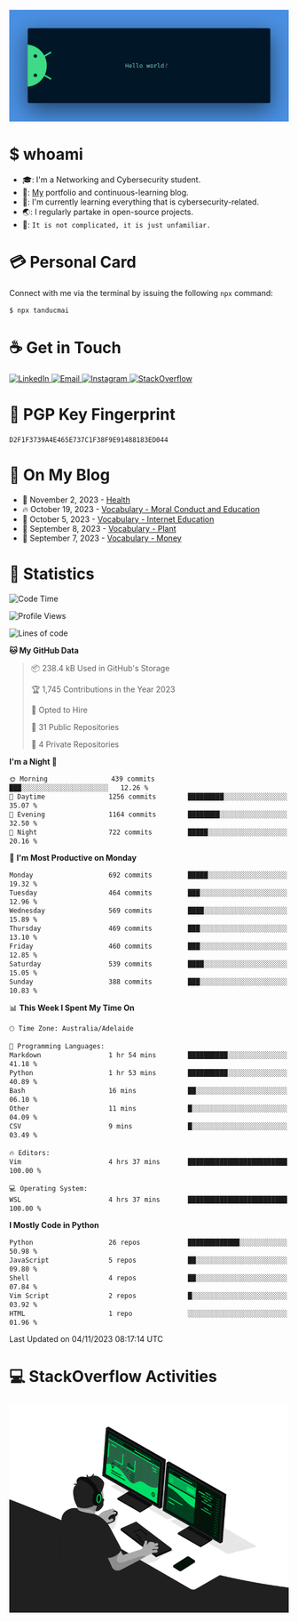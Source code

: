 <p align="center"><img src="assets/banner.png" /></p>

[//]: ![](https://github.com/tanducmai/tanducmai/actions/workflows/waka-stats.yml/badge.svg)
[//]: ![](https://github.com/tanducmai/tanducmai/actions/workflows/latest-blogs.yml/badge.svg)
[//]: ![](https://github.com/tanducmai/tanducmai/actions/workflows/stackoverflow-activities.yml/badge.svg)

# $ whoami

- :mortar_board:: I'm a Networking and Cybersecurity student.
- :telescope:: [My](https://tanducmai.com/) portfolio and continuous-learning blog.
- :seedling:: I'm currently learning everything that is cybersecurity-related.
- :earth_asia:: I regularly partake in open-source projects.
- :speech_balloon:: `It is not complicated, it is just unfamiliar.`

# :credit_card: Personal Card

Connect with me via the terminal by issuing the following `npx` command:

```bash
$ npx tanducmai
```

# :coffee: Get in Touch

<a target="_blank" href="https://www.linkedin.com/in/tanducmai/">
  <img alt="LinkedIn" src="https://img.shields.io/badge/LinkedIn-0077B5?style=for-the-badge&logo=linkedin&logoColor=white" />
</a>
<a target="_blank" href="mailto:henryfromvietnam@gmail.com">
  <img alt="Email" src="https://img.shields.io/badge/Gmail-D14836?style=for-the-badge&logo=gmail&logoColor=white" />
</a>
<a target="_blank" href="https://www.instagram.com/henry.maii/">
  <img alt="Instagram" src="https://img.shields.io/badge/Instagram-E4405F?style=for-the-badge&logo=instagram&logoColor=white" />
</a>
<a target="_blank" href="https://stackoverflow.com/users/16999206/tanducmai">
  <img alt="StackOverflow" src="https://img.shields.io/static/v1?message=Stackoverflow&logo=stackoverflow&label=&color=FE7A16&logoColor=white&labelColor=&style=for-the-badge" />
</a>

# :closed_lock_with_key: PGP Key Fingerprint

`D2F1F3739A4E465E737C1F38F9E91488183ED044`

# :scroll: On My Blog

<!-- BLOG-POST-LIST:START -->
 - 💯 November 2, 2023 - [Health](https://tanducmai.com/posts/glossaries/vocabulary/veganism/)
 - 🔥 October 19, 2023 - [Vocabulary - Moral Conduct and Education](https://tanducmai.com/posts/glossaries/vocabulary/moral-conduct-education/)
 - 💫 October 5, 2023 - [Vocabulary - Internet Education](https://tanducmai.com/posts/glossaries/vocabulary/internet-education/)
 - 🚀 September 8, 2023 - [Vocabulary - Plant](https://tanducmai.com/posts/glossaries/vocabulary/plant/)
 - 🌮 September 7, 2023 - [Vocabulary - Money](https://tanducmai.com/posts/glossaries/vocabulary/money/)<!-- BLOG-POST-LIST:END -->

# :1234: Statistics

<!--START_SECTION:waka-->
![Code Time](http://img.shields.io/badge/Code%20Time-146%20hrs%2023%20mins-blue)

![Profile Views](http://img.shields.io/badge/Profile%20Views-1-blue)

![Lines of code](https://img.shields.io/badge/From%20Hello%20World%20I%27ve%20Written-9.1%20million%20lines%20of%20code-blue)

**🐱 My GitHub Data** 

> 📦 238.4 kB Used in GitHub's Storage 
 > 
> 🏆 1,745 Contributions in the Year 2023
 > 
> 💼 Opted to Hire
 > 
> 📜 31 Public Repositories 
 > 
> 🔑 4 Private Repositories 
 > 
**I'm a Night 🦉** 

```text
🌞 Morning                439 commits         ███░░░░░░░░░░░░░░░░░░░░░░   12.26 % 
🌆 Daytime                1256 commits        █████████░░░░░░░░░░░░░░░░   35.07 % 
🌃 Evening                1164 commits        ████████░░░░░░░░░░░░░░░░░   32.50 % 
🌙 Night                  722 commits         █████░░░░░░░░░░░░░░░░░░░░   20.16 % 
```
📅 **I'm Most Productive on Monday** 

```text
Monday                   692 commits         █████░░░░░░░░░░░░░░░░░░░░   19.32 % 
Tuesday                  464 commits         ███░░░░░░░░░░░░░░░░░░░░░░   12.96 % 
Wednesday                569 commits         ████░░░░░░░░░░░░░░░░░░░░░   15.89 % 
Thursday                 469 commits         ███░░░░░░░░░░░░░░░░░░░░░░   13.10 % 
Friday                   460 commits         ███░░░░░░░░░░░░░░░░░░░░░░   12.85 % 
Saturday                 539 commits         ████░░░░░░░░░░░░░░░░░░░░░   15.05 % 
Sunday                   388 commits         ███░░░░░░░░░░░░░░░░░░░░░░   10.83 % 
```


📊 **This Week I Spent My Time On** 

```text
🕑︎ Time Zone: Australia/Adelaide

💬 Programming Languages: 
Markdown                 1 hr 54 mins        ██████████░░░░░░░░░░░░░░░   41.18 % 
Python                   1 hr 53 mins        ██████████░░░░░░░░░░░░░░░   40.89 % 
Bash                     16 mins             ██░░░░░░░░░░░░░░░░░░░░░░░   06.10 % 
Other                    11 mins             █░░░░░░░░░░░░░░░░░░░░░░░░   04.09 % 
CSV                      9 mins              █░░░░░░░░░░░░░░░░░░░░░░░░   03.49 % 

🔥 Editors: 
Vim                      4 hrs 37 mins       █████████████████████████   100.00 % 

💻 Operating System: 
WSL                      4 hrs 37 mins       █████████████████████████   100.00 % 
```

**I Mostly Code in Python** 

```text
Python                   26 repos            █████████████░░░░░░░░░░░░   50.98 % 
JavaScript               5 repos             ██░░░░░░░░░░░░░░░░░░░░░░░   09.80 % 
Shell                    4 repos             ██░░░░░░░░░░░░░░░░░░░░░░░   07.84 % 
Vim Script               2 repos             █░░░░░░░░░░░░░░░░░░░░░░░░   03.92 % 
HTML                     1 repo              ░░░░░░░░░░░░░░░░░░░░░░░░░   01.96 % 
```




 Last Updated on 04/11/2023 08:17:14 UTC
<!--END_SECTION:waka-->

# :computer: StackOverflow Activities

<!-- STACKOVERFLOW:START -->
<!-- STACKOVERFLOW:END -->

<p align="center"><img src="assets/developer.gif" /></p>
